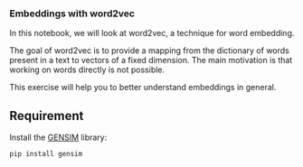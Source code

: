 ### Embeddings with word2vec

In this notebook, we will look at word2vec, a technique for word embedding.

The goal of word2vec is to provide a mapping from the dictionary of words present in a text to vectors of a fixed dimension. The main motivation is that working on words directly is not possible.

This exercise will help you to better understand embeddings in general.

## Requirement

Install the [GENSIM](https://radimrehurek.com/gensim/) library:

```bash
pip install gensim
```
